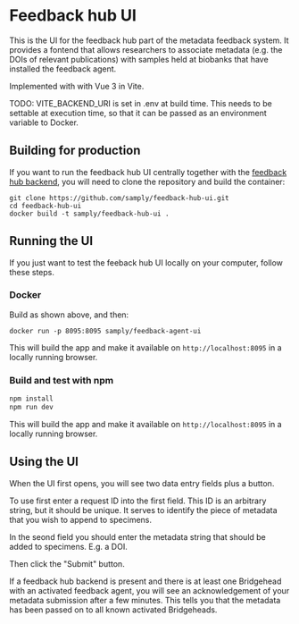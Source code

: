 # Feedback hub UI
This is the UI for the feedback hub part of the metadata feedback system. It
provides a fontend that allows researchers to associate metadata (e.g. the DOIs of relevant publications) with
samples held at biobanks that have installed the feedback agent.

Implemented with with Vue 3 in Vite.

TODO: VITE_BACKEND_URI is set in .env at build time. This needs to be settable at execution time, so that it can be passed as an environment variable to Docker.

## Building for production
If you want to run the feedback hub UI centrally together with the [feedback hub backend](https://github.com/samply/feedback-hub),
you will need to clone the repository and build the container:
``` code
git clone https://github.com/samply/feedback-hub-ui.git
cd feedback-hub-ui
docker build -t samply/feedback-hub-ui .
```

## Running the UI
If you just want to test the feeback hub UI locally on your computer, follow these steps.

### Docker
Build as shown above, and then:
``` code
docker run -p 8095:8095 samply/feedback-agent-ui
```
This will build the app and make it available on ```http://localhost:8095``` in a locally
running browser.

### Build and test with npm

```sh
npm install
npm run dev
```
This will build the app and make it available on ```http://localhost:8095``` in a locally
running browser.

## Using the UI
When the UI first opens, you will see two data entry fields plus a button.

To use first enter a request ID into the first field. This ID is an arbitrary string, but it should be unique. It serves to identify the piece of metadata that you wish to append to specimens.

In the seond field you should enter the metadata string that should be added to specimens. E.g. a DOI.

Then click the "Submit" button.

If a feedback hub backend is present and there is at least one Bridgehead with an activated feedback agent, you will
see an acknowledgement of your metadata submission after a few minutes. This tells you that
the metadata has been passed on to all known activated Bridgeheads.

